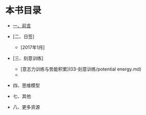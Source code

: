 # 本书目录

- [一、前言](01.md)
- [二、日签]
    - [2017年1月]

- [三、刻意训练]
    - [意志力训练与势能积累](03-刻意训练/potential energy.md)
    - 
- 四、思维模型



- 七、其他

- 八、更多资源